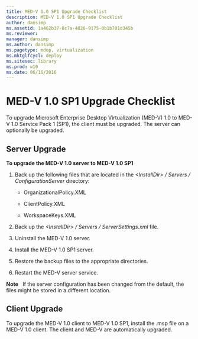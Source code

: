 ```yaml
---
title: MED-V 1.0 SP1 Upgrade Checklist
description: MED-V 1.0 SP1 Upgrade Checklist
author: dansimp
ms.assetid: 1a462b37-8c7a-4826-9175-0b1b701d345b
ms.reviewer: 
manager: dansimp
ms.author: dansimp
ms.pagetype: mdop, virtualization
ms.mktglfcycl: deploy
ms.sitesec: library
ms.prod: w10
ms.date: 06/16/2016
---
```



# MED-V 1.0 SP1 Upgrade Checklist


To upgrade Microsoft Enterprise Desktop Virtualization (MED-V) 1.0 to MED-V 1.0 Service Pack 1 (SP1), the client must be upgraded. The server can optionally be upgraded.

## Server Upgrade


**To upgrade the MED-V 1.0 server to MED-V 1.0 SP1**

1.  Back up the following files that are located in the *&lt;InstallDir&gt; / Servers / ConfigurationServer* directory:

    -   OrganizationalPolicy.XML

    -   ClientPolicy.XML

    -   WorkspaceKeys.XML

2.  Back up the *&lt;InstallDir&gt; / Servers / ServerSettings.xml* file.

3.  Uninstall the MED-V 1.0 server.

4.  Install the MED-V 1.0 SP1 server.

5.  Restore the backup files to the appropriate directories.

6.  Restart the MED-V server service.

**Note**  
If the server configuration has been changed from the default, the files might be stored in a different location.

 

## Client Upgrade


To upgrade the MED-V 1.0 client to MED-V 1.0 SP1, install the .msp file on a MED-V 1.0 client. The client and MED-V are automatically upgraded.

 

 





